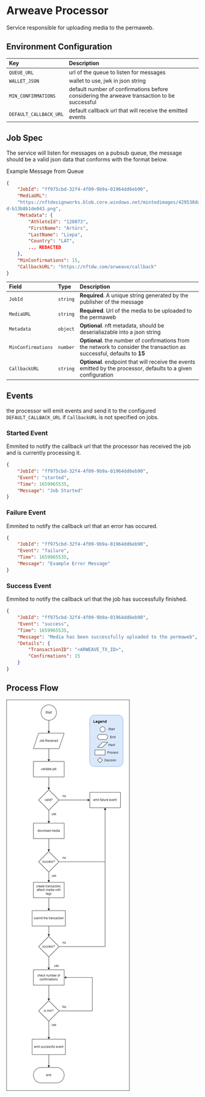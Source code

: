 # Arweave Processor

Service responsible for uploading media to the permaweb.

## Environment Configuration
| Key | Description |
| :-- | :---------- |
| `QUEUE_URL` | url of the queue to listen for messages |
| `WALLET_JSON` | wallet to use, jwk in json string |
| `MIN_CONFIRMATIONS` | default number of confirmations before considering the arweave transaction to be successful |
| `DEFAULT_CALLBACK_URL` | default callback url that will receive the emitted events |

## Job Spec

The service will listen for messages on a pubsub queue, the message should be a valid json data that conforms with the format below.

Example Message from Queue
```json
{
    "JobId": "ff975cbd-32f4-4f09-9b9a-01964dd6eb90",
    "MediaURL":
    "https://nftdesignworks.blob.core.windows.net/mintedimages/429538da-ecfa-454f-9fe
d-b13b8b1de043.png",
    "Metadata": {
        "AthleteId": "128073",
        "FirstName": "Artūrs",
        "LastName": "Liepa",
        "Country": "LAT",
        ... REDACTED
    },
    "MinConfirmations": 15,
    "CallbackURL": "https://nftdw.com/arweave/callback"
}
```

| Field | Type | Description |
| :---- | :--- | :---------- |
| `JobId` | `string` | **Required**.  A unique string generated by the publisher of the message |
| `MediaURL` | `string` | **Required**. Url of the media to be uploaded to the permaweb |
| `Metadata` | `object` | **Optional**. nft metadata, should be deserialiazable into a json string |
| `MinConfirmations` | `number` | **Optional**. the number of confirmations from the network to consider the transaction as successful, defaults to **15** |
| `CallbackURL` | `string` | **Optional**. endpoint that will receive the events emitted by the processor, defaults to a given configuration |

## Events

the processor will emit events and send it to the configured `DEFAULT_CALLBACK_URL` if `CallbackURL` is not specified on jobs. 

### Started Event
Emmited to notify the callback url that the processor has received the job and is currently processing it.
```json
{
    "JobId": "ff975cbd-32f4-4f09-9b9a-01964dd6eb90",
    "Event": "started",
    "Time": 1659965535,
    "Message": "Job Started"
}
```
### Failure Event
Emmited to notify the callback url that an error has occured.
```json
{
    "JobId": "ff975cbd-32f4-4f09-9b9a-01964dd6eb90",
    "Event": "failure",
    "Time": 1659965535,
    "Message": "Example Error Message"
}

```
### Success Event
Emmited to notify the callback url that the job has successfully finished.
```json
{
    "JobId": "ff975cbd-32f4-4f09-9b9a-01964dd6eb90",
    "Event": "success",
    "Time": 1659965535,
    "Message": "Media has been successfully uploaded to the permaweb",
    "Details": {
        "TransactionID": "<ARWEAVE_TX_ID>",
        "Confirmations": 15
    }
}
```
## Process Flow
![](../../docs/assets/arweave_processor/arweave-flow.png)

